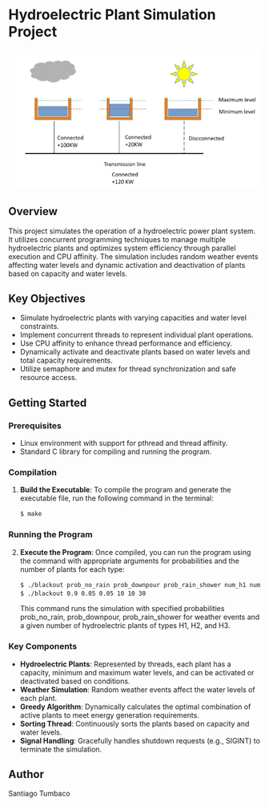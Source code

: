 # Hydroelectric Plant Simulation Project
<p align="center"><img src="hplant.png" style="width:500px; margin:0 auto;" alt="Hydroelectric plant image explanation"></p>

## Overview

This project simulates the operation of a hydroelectric power plant system. It utilizes concurrent programming techniques to manage multiple hydroelectric plants and optimizes system efficiency through parallel execution and CPU affinity. The simulation includes random weather events affecting water levels and dynamic activation and deactivation of plants based on capacity and water levels.

## Key Objectives

- Simulate hydroelectric plants with varying capacities and water level constraints.
- Implement concurrent threads to represent individual plant operations.
- Use CPU affinity to enhance thread performance and efficiency.
- Dynamically activate and deactivate plants based on water levels and total capacity requirements.
- Utilize semaphore and mutex for thread synchronization and safe resource access.

## Getting Started

### Prerequisites

- Linux environment with support for pthread and thread affinity.
- Standard C library for compiling and running the program.

### Compilation

1. **Build the Executable**:
   To compile the program and generate the executable file, run the following command in the terminal:

    ```bash
    $ make
    ```

### Running the Program

2. **Execute the Program**:
   Once compiled, you can run the program using the command with appropriate arguments for probabilities and the number of plants for each type:

    ```bash
    $ ./blackout prob_no_rain prob_downpour prob_rain_shower num_h1 num_h2 num_h3
    $ ./blackout 0.9 0.05 0.05 10 10 30
    ```

   This command runs the simulation with specified probabilities prob_no_rain, prob_downpour, prob_rain_shower for weather events and a given number of hydroelectric plants of types H1, H2, and H3.

### Key Components

- **Hydroelectric Plants**: Represented by threads, each plant has a capacity, minimum and maximum water levels, and can be activated or deactivated based on conditions.
- **Weather Simulation**: Random weather events affect the water levels of each plant.
- **Greedy Algorithm**: Dynamically calculates the optimal combination of active plants to meet energy generation requirements.
- **Sorting Thread**: Continuously sorts the plants based on capacity and water levels.
- **Signal Handling**: Gracefully handles shutdown requests (e.g., SIGINT) to terminate the simulation.

## Author

Santiago Tumbaco
